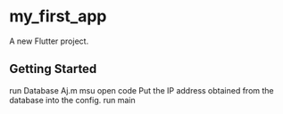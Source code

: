 # my_first_app

A new Flutter project.

## Getting Started
  run Database Aj.m msu
  open code
  Put the IP address obtained from the database into the config.
  run main
  


